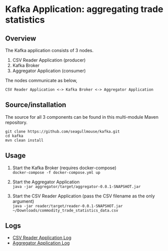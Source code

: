 <h1>Kafka Application: aggregating trade statistics</h1>
<h2>Overview</h2>

The Kafka application consists of 3 nodes.

1. CSV Reader Application (producer)
2. Kafka Broker
3. Aggregator Application (consumer)

The nodes communicate as below,
 
`CSV Reader Application <-> Kafka Broker <-> Aggregator Application`

<h2>Source/installation</h2>
The source for all 3 components can be found in this multi-module Maven repository.

```
git clone https://github.com/seagullmouse/kafka.git
cd kafka
mvn clean install
```

<h2>Usage</h2>

1. Start the Kafka Broker (requires docker-compose)
<br>`docker-compose -f docker-compose.yml up`

2. Start the Aggregator Application
<br>`java -jar aggregator/target/aggregator-0.0.1-SNAPSHOT.jar`

3. Start the CSV Reader Application (pass the CSV filename as the only argument)
<br>`java -jar reader/target/reader-0.0.1-SNAPSHOT.jar ~/Downloads/commodity_trade_statistics_data.csv`

<h2>Logs</h2>

* [CSV Reader Application Log](/.console-outputs/csv-reader.log)
* [Aggregator Application Log](/.console-outputs/aggregator.log)
